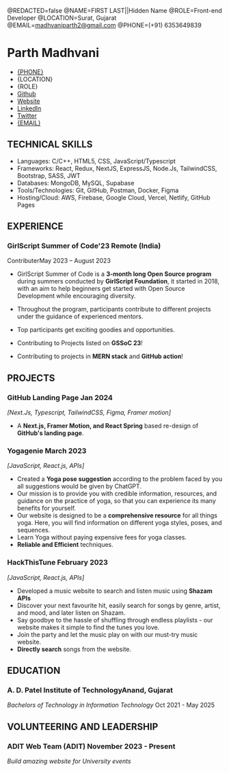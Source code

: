 <!--
Welcome to resume.lol !

This is the template you can use to get started.

Easily remove personal info by using a variable follow with a second value and "||":

@NAME=Real Name||Hidden Name

and change @REDACTED to be true

@REDACTED=true
-->
@REDACTED=false
@NAME=FIRST LAST||Hidden Name
@ROLE=Front-end Developer
@LOCATION=Surat, Gujarat
@EMAIL=madhvaniparth2@gmail.com
@PHONE=(+91) 6353649839

# Parth Madhvani


<div class="headerInfo">

- [{PHONE}](tel:6353649839)
- {LOCATION}
- {ROLE}
- [Github](https://github.com/ParthMadhvani2)
- [Website](https://parthmadhvani2.github.io/MyPortfolio/)
- [LinkedIn](https://www.linkedin.com/in/parthmadhvani2)
- [Twitter](https://twitter.com/in/parthmadhvani2)
- [{EMAIL}](mailto:madhvaniparth2@gmail.com)

</div>

## TECHNICAL SKILLS

- Languages: C/C++, HTML5, CSS, JavaScript/Typescript
- Frameworks: React, Redux, NextJS, ExpressJS, Node.Js, TailwindCSS, Bootstrap, SASS, JWT
- Databases: MongoDB, MySQL, Supabase
- Tools/Technologies: Git, GitHub, Postman, Docker, Figma 
- Hosting/Cloud: AWS, Firebase, Google Cloud, Vercel, Netlify, GitHub Pages

## EXPERIENCE

### GirlScript Summer of Code'23<span class="spacer"></span> Remote (India)

Contributer<span class="spacer"></span>May 2023 – August 2023

- GirlScript Summer of Code is a **3-month long Open Source program** during summers conducted by **GirlScript Foundation**, it started in 2018, with an aim to help beginners get started with Open Source Development while encouraging diversity.
- Throughout the program, participants contribute to different projects under the guidance of experienced mentors.
- Top participants get exciting goodies and opportunities.
- Contributing to Projects listed on **GSSoC 23**! 

- Contributing to projects in **MERN stack** and **GitHub action**! 

## PROJECTS
### GitHub Landing Page <span class="spacer"></span>Jan 2024
 *[Next.Js, Typescript, TailwindCSS, Figma, Framer motion]*	

- A **Next.js, Framer Motion, and React Spring** based re-design of **GitHub's landing page**.

### Yogagenie <span class="spacer"></span>March 2023
 *[JavaScript, React.js, APIs]*	

- Created a **Yoga pose suggestion** according to the problem faced by you all suggestions would be given by ChatGPT.
-  Our mission is to provide you with credible information, resources, and guidance on the practice of yoga, so that you can experience its many benefits for yourself.
- Our website is designed to be a **comprehensive resource** for all things yoga. Here, you will find information on different yoga styles, poses, and sequences. 
- Learn Yoga without paying expensive fees for yoga classes.
- **Reliable and Efficient** techniques.

### HackThisTune <span class="spacer"></span>	February 2023 
*[JavaScript, React.js, APIs]*

- Developed  a music website to search and listen music using **Shazam APIs**
-  Discover your next favourite hit, easily search for songs by genre, artist, and mood, and later listen on Shazam.
- Say goodbye to the hassle of shuffling through endless playlists - our website makes it simple to find the tunes you love.
- Join the party and let the music play on with our must-try music website.
- **Directly search** songs from the website.

## EDUCATION

### A. D. Patel Institute of Technology<span class="spacer"></span>Anand, Gujarat

*Bachelors of Technology in Information Technology*<span class="spacer"></span> Oct 2021 - May 2025

## VOLUNTEERING AND LEADERSHIP

### ADIT Web Team (ADIT) <span class="spacer"></span> November 2023 - Present 
 *Build amazing website for University events*
